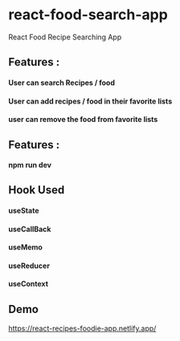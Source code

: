 # react-food-search-app
React Food Recipe Searching App
## Features :
  #### User can search Recipes / food 
  #### User can add recipes / food in their favorite lists
  #### user can remove the food from favorite lists
  
  
 ## Features :
  #### npm run dev
 
## Hook Used
   #### useState
   #### useCallBack
   #### useMemo
   #### useReducer
   #### useContext


## Demo
  https://react-recipes-foodie-app.netlify.app/
